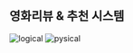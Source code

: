 <h2>영화리뷰 & 추천 시스템</h2>

![logical](https://github.com/JSYANG0126/team8_v4sbm3c/assets/69448561/40d7edf7-e86c-47e0-83f0-f9f96638e28e)
![pysical](https://github.com/JSYANG0126/team8_v4sbm3c/assets/69448561/bf536c88-7ea3-49a3-8cad-3530e54c249f)



